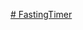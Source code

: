 [# FastingTimer](https://github.com/Increase12345/FastingTimer/assets/98255061/e076583c-9409-4672-b345-8ac18c8f9d8f)
